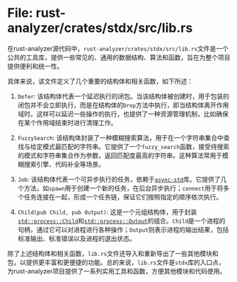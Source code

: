 # File: rust-analyzer/crates/stdx/src/lib.rs

在rust-analyzer源代码中，`rust-analyzer/crates/stdx/src/lib.rs`文件是一个公共的工具库，提供一些常见的、通用的数据结构、算法和函数，旨在为整个项目提供便利和统一性。

具体来说，该文件定义了几个重要的结构体和相关函数，如下所述：

1. `Defer`: 该结构体代表一个延迟执行的闭包。当该结构体被创建时，用于包装的闭包并不会立即执行，而是在结构体的`Drop`方法中执行，即当结构体离开作用域时。这样可以延迟一些操作的执行，也提供了一种资源管理机制，比如确保在某个作用域结束时进行清理工作。

2. `FuzzySearch`: 该结构体封装了一种模糊搜索算法，用于在一个字符串集合中查找与给定模式最匹配的字符串。它提供了一个`fuzzy_search`函数，接受待搜索的模式和字符串集合作为参数，返回匹配度最高的字符串。这种算法常用于模糊搜索引擎、代码补全等场景。

3. `Job`: 该结构体代表一个可异步执行的任务，依赖于[`async-std`](https://crates.io/crates/async-std)库。它提供了几个方法，如`spawn`用于创建一个新的任务，在后台异步执行；`connect`用于将多个任务连接在一起，形成一个任务链，保证它们按照指定的顺序依次执行。

4. `Child(pub Child, pub Output)`: 这是一个元组结构体，用于封装[`std::process::Child`](https://doc.rust-lang.org/std/process/struct.Child.html)和[`std::process::Output`](https://doc.rust-lang.org/std/process/struct.Output.html)的组合。`Child`是一个进程的句柄，通过它可以对进程进行各种操作；`Output`则表示进程的输出结果，包括标准输出、标准错误以及进程的退出状态。

除了上述结构体和相关函数，`lib.rs`文件还导入和重新导出了一些其他模块和包，以提供更丰富和更便捷的功能。总的来说，`lib.rs`文件是`stdx`库的入口点，为rust-analyzer项目提供了一系列实用工具和函数，方便其他模块和代码使用。


